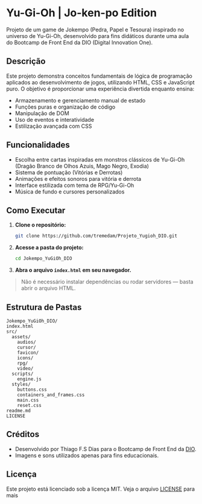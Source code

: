 # Yu-Gi-Oh | Jo-ken-po Edition

Projeto de um game de Jokempo (Pedra, Papel e Tesoura) inspirado no universo de Yu-Gi-Oh, desenvolvido para fins didáticos durante uma aula do Bootcamp de Front End da DIO (Digital Innovation One).

## Descrição

Este projeto demonstra conceitos fundamentais de lógica de programação aplicados ao desenvolvimento de jogos, utilizando HTML, CSS e JavaScript puro. O objetivo é proporcionar uma experiência divertida enquanto ensina:

- Armazenamento e gerenciamento manual de estado
- Funções puras e organização de código
- Manipulação de DOM
- Uso de eventos e interatividade
- Estilização avançada com CSS

## Funcionalidades

- Escolha entre cartas inspiradas em monstros clássicos de Yu-Gi-Oh (Dragão Branco de Olhos Azuis, Mago Negro, Exodia)
- Sistema de pontuação (Vitórias e Derrotas)
- Animações e efeitos sonoros para vitória e derrota
- Interface estilizada com tema de RPG/Yu-Gi-Oh
- Música de fundo e cursores personalizados

## Como Executar

1. **Clone o repositório:**
   ```sh
   git clone https://github.com/tremedam/Projeto_Yugioh_DIO.git
   ```
2. **Acesse a pasta do projeto:**
   ```sh
   cd Jokempo_YuGiOh_DIO
   ```
3. **Abra o arquivo `index.html` em seu navegador.**

> Não é necessário instalar dependências ou rodar servidores — basta abrir o arquivo HTML.

## Estrutura de Pastas

```
Jokempo_YuGiOh_DIO/
index.html
src/
  assets/
    audios/
    cursor/
    favicon/
    icons/
    rpg/
    video/
  scripts/
    engine.js
  styles/
    buttons.css
    containers_and_frames.css
    main.css
    reset.css
readme.md
LICENSE
```

## Créditos

- Desenvolvido por Thiago F.S Dias para o Bootcamp de Front End da [DIO](https://www.dio.me/).
- Imagens e sons utilizados apenas para fins educacionais.

## Licença

Este projeto está licenciado sob a licença MIT. Veja o arquivo [LICENSE](LICENSE) para mais
